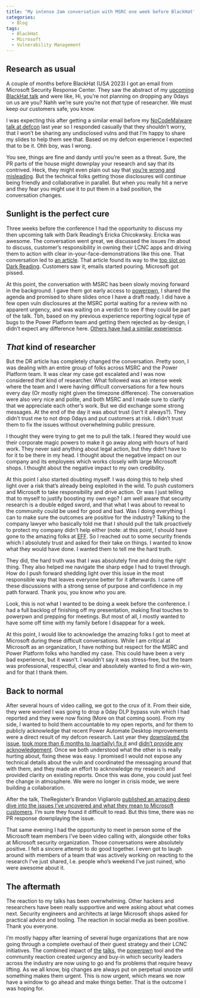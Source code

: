 ```yaml
---
title: "My intense 2am conversation with MSRC one week before BlackHat"
categories:
  - Blog
tags:
  - BlackHat
  - Microsoft
  - Vulnerability Management
---
```


## Research as usual

A couple of months before BlackHat (USA 2023) I got an email from Microsoft Security Response Center. 
They saw the abstract of my [upcoming BlackHat talk](https://www.blackhat.com/us-23/briefings/schedule/index.html#all-you-need-is-guest-32647) and were like, Hi, you’re not planning on dropping any 0days on us are you? 
Nahh we’re sure you’re not *that* type of researcher. 
We must keep our customers safe, you know.

I was expecting this after getting a similar email before my [NoCodeMalware talk at defcon](https://github.com/mbrg/defcon30) last year so I responded casually that they shouldn’t worry, that I won’t be sharing any undisclosed vulns and that I’m happy to share my slides to help them see that. 
Based on my defcon experience I expected that to be it. Ohh boy, was I wrong.

You see, things are fine and dandy until you’re seen as a threat. 
Sure, the PR parts of the house might downplay your research and say that its contrived. 
Heck, they might even plain out say that [you’re wrong and misleading](https://www.wired.com/story/windows-11-power-automate-attack/). 
But the technical folks getting those disclosures will continue being friendly and collaborative in parallel. 
But when you really hit a nerve and they fear you might use it to put them in a bad position, the conversation changes.

## Sunlight is the perfect cure

Three weeks before the conference I had the opportunity to discuss my then upcoming talk with Dark Reading’s Ericka Chicokwsky. 
Ericka was awesome. The conversation went great, we discussed the issues I’m about to discuss, customer’s responsibility in owning their LCNC apps and driving them to action with clear in-your-face-demonstrations like this one. 
That conversation led to [an article](https://www.darkreading.com/black-hat/azure-ad-guests-steal-data-microsoft-power-apps). 
That article found its way to the [top slot on Dark Reading](https://x.com/mbrg0/status/1680244125793124353). Customers saw it, emails started pouring. Microsoft got pissed.

At this point, the conversation with MSRC has been slowly moving forward in the background. 
I gave them  got early access to [powerpwn](https://github.com/mbrg/power-pwn), I shared the agenda and promised to share slides once I have a draft ready. 
I did have a few open vuln disclosures at the MSRC portal waiting for a review with no apparent urgency, and was waiting on a verdict to see if they could be part of the talk. 
Tbh, based on my previous experience reporting logical type of bugs to the Power Platform team and getting them rejected as by-design, I didn’t expect any difference here. 
[Others have had a similar experience](https://www.tenable.com/security/research/tra-2023-25).

## *That* kind of researcher

But the DR article has completely changed the conversation. 
Pretty soon, I was dealing with an entire group of folks across MSRC and the Power Platform team. 
It was clear my case got escalated and I was now considered *that* kind of researcher. 
What followed was an intense week where the team and I were having difficult conversations for a few hours every day (Or mostly night given the timezone difference). 
The conversation were also very nice and polite, and both MSRC and I made sure to clarify that we appreciate each other’s work. But we did exchange some strong messages. 
At the end of the day it was about trust (isn’t it always?). 
They didn’t trust me to not drop 0days and put customers at risk. 
I didn’t trust them to fix the issues without overwhelming public pressure.

I thought they were trying to get me to pull the talk. 
I feared they would use their corporate magic powers to make it go away along with hours of hard work. 
They never said anything about legal action, but they didn’t have to for it to be there in my head. 
I thought about the negative impact on our company and its employees which works closely with large Microsoft shops. 
I thought about the negative impact to my own credibility.

At this point I also started doubting myself. 
I was doing this to help shed light over a risk that’s already being exploited in the wild. 
To push customers and Microsoft to take responsibility and drive action. 
Or was I just telling that to myself to justify boosting my own ego? I am well aware that security research is a double edged sword, and that what I was about to reveal to the community could be used for good and bad. 
Was I doing everything I can to make sure the outcomes are positive for the industry? 
Talking to the company lawyer who basically told me that I should pull the talk proactively to protect my company didn’t help either (note: at this point, I should have gone to the amazing folks at [EFF](https://www.eff.org). 
So I reached out to some security friends which I absolutely trust and asked for their take on things. 
I wanted to know what they would have done. 
I wanted them to tell me the hard truth.

They did, the hard truth was that I was absolutely fine and doing the right thing. 
They also helped me navigate the sharp edge I had to travel through. 
How do I push forward shedding light over this issue in the most responsible way that leaves everyone better for it afterwards. 
I came off these discussions with a strong sense of purpose and confidence in my path forward. 
Thank you, you know who you are.

Look, this is not what I wanted to be doing a week before the conference. 
I had a full backlog of finishing off my presentation, making final touches to powerpwn and prepping for meetings. 
But most of all, I mostly wanted to have some off time with my family before I disappear for a week.

At this point, I would like to acknowledge the amazing folks I got to meet at Microsoft during these difficult conversations. 
While I am critical at Microsoft as an organization, I have nothing but respect for the MSRC and Power Platform folks who handled my case. 
This could have been a very bad experience, but it wasn’t. 
I wouldn’t say it was stress-free, but the team was professional, respectful, clear and absolutely wanted to find a win-win, and for that I thank them.

## Back to normal

After several hours of video calling, we got to the crux of it. 
From their side, they were worried I was going to drop a 0day DLP bypass vuln which I had reported and they were now fixing (More on that coming soon). 
From my side, I wanted to hold them accountable to my open reports, and for them to publicly acknowledge that recent Power Automate Desktop improvements were a direct result of my defcon research. 
Last year they [downplayed the issue](https://www.wired.com/story/windows-11-power-automate-attack/), [took more than 6 months to (partially) fix it](https://x.com/mbrg0/status/1654143352353312770) and [didn’t provide any acknowledgement](https://support.microsoft.com/en-us/topic/tenant-restrictions-for-power-automate-desktop-machine-registration-f0b44662-7a18-403d-989a-c1445c376768). 
Once we both understood what the other is is really hurting about, fixing these was easy. 
I promised I would not expose any technical details about the vuln and coordinated the messaging around that with them, and they made an effort to acknowledge my research and provided clarity on existing reports. 
Once this was done, you could just feel the change in atmosphere. 
We were no longer in crisis mode, we were building a collaboration.

After the talk, TheRegister’s Brandon Vigliarolo [published an amazing deep dive into the issues I’ve uncovered and what they mean to Microsoft customers](https://www.theregister.com/2023/08/10/microsoft_365_guest_accounts_power/). I’m sure they found it difficult to read. But this time, there was no PR response downplaying the issue.

That same evening I had the opportunity to meet in person some of the Microsoft team members I’ve been video calling with, alongside other folks at Microsoft security organization. Those conversations were absolutely positive. I felt a sincere attempt to do good together. I even got to laugh around with members of a team that was actively working on reacting to the research I’ve just shared, I.e. people who’s weekend I’ve just ruined, who were awesome about it.

## The aftermath

The reaction to my talks has been overwhelming. 
Other hackers and researchers have been really supportive and were asking about what comes next. 
Security engineers and architects at large Microsoft shops asked for practical advice and tooling. 
The reaction in social media as been positive. Thank you everyone.

I’m mostly happy after learning of several huge organizations that are now going through a complete overhaul of their guest strategy and their LCNC initiatives. 
The combined impact of [the](https://www.blackhat.com/us-23/briefings/schedule/index.html#all-you-need-is-guest-32647) [talks](https://www.blackhat.com/us-23/briefings/schedule/#sure-let-business-users-build-their-own-what-could-go-wrong-33403), the [powerpwn](https://github.com/mbrg/power-pwn) tool and the community reaction created urgency and buy-in which security leaders across the industry are now using to go and fix problems that require heavy lifting. 
As we all know, big changes are always put on perpetual snooze until something makes them urgent. 
This is now urgent, which means we now have a window to go ahead and make things better. 
That is the outcome I was hoping for.
